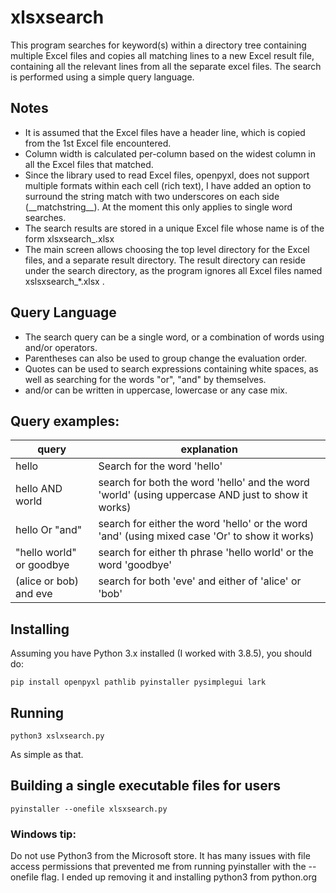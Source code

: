 xlsxsearch
==========

This program searches for keyword(s) within a directory tree containing multiple Excel files and copies all matching lines to a new Excel result file, containing all the relevant lines from all the separate excel files. The search is performed using a simple query language.  

Notes
-----
* It is assumed that the Excel files have a header line, which is copied from the 1st Excel file encountered.  
* Column width is calculated per-column based on the widest column in all the Excel files that matched.  
* Since the library used to read Excel files, openpyxl, does not support multiple formats within each cell (rich text), I have added an option to surround the string match with two underscores on each side (\_\_matchstring\_\_). At the moment this only applies to single word searches.
* The search results are stored in a unique Excel file whose name is of the form xlsxsearch_<searchpattern>.xlsx  
* The main screen allows choosing the top level directory for the Excel files, and a separate result directory. The result directory can reside under the search directory, as the program ignores all Excel files named xslsxsearch_*.xlsx .  

Query Language
--------------
* The search query can be a single word, or a combination of words using and/or operators.
* Parentheses can also be used to group change the evaluation order.
* Quotes can be used to search expressions containing white spaces, as well as searching for the words "or", "and" by themselves.
* and/or can be written in uppercase, lowercase or any case mix.

Query examples:
---------------

|query|explanation|
|---|---|
|hello| Search for the word 'hello'|
|hello AND world|search for both the word 'hello' and the word 'world' (using uppercase AND just to show it works)|
|hello Or "and"| search for either the word 'hello' or the word 'and' (using mixed case 'Or' to show it works)|
|"hello world" or goodbye| search for either th phrase 'hello world' or the word 'goodbye'|
| (alice or bob) and eve| search for both 'eve' and either of 'alice' or 'bob'|
 
Installing
----------
Assuming you have Python 3.x installed (I worked with 3.8.5), you should do:  

    pip install openpyxl pathlib pyinstaller pysimplegui lark

Running
-------

    python3 xslxsearch.py
    
As simple as that.

Building a single executable files for users
--------------------------------------------
    pyinstaller --onefile xlsxsearch.py

### Windows tip:
Do not use Python3 from the Microsoft store. It has many issues with file access permissions that prevented me from running pyinstaller with the --onefile flag. I ended up removing it and installing python3 from python.org

